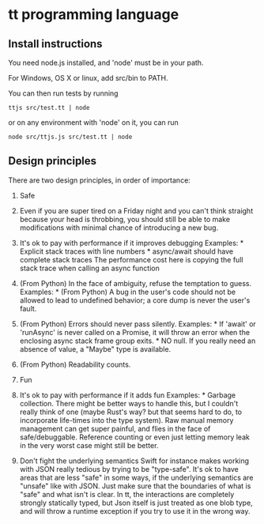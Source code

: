 tt programming language
=======================

## Install instructions

You need node.js installed, and 'node' must be in your path.

For Windows, OS X or linux, add src/bin to PATH.

You can then run tests by running

    ttjs src/test.tt | node

or on any environment with 'node' on it, you can run

    node src/ttjs.js src/test.tt | node

## Design principles

There are two design principles, in order of importance:

1. Safe
  1. Even if you are super tired on a Friday night and you can't
     think straight because your head is throbbing, you should still be
     able to make modifications with minimal chance of introducing a new bug.
  2. It's ok to pay with performance if it improves debugging
    Examples:
    * Explicit stack traces with line numbers
    * async/await should have complete stack traces
      The performance cost here is copying the full stack trace
      when calling an async function
  3. (From Python) In the face of ambiguity, refuse the temptation to guess.
    Examples:
    * (From Python) A bug in the user's code should not be allowed to lead to
       undefined behavior; a core dump is never the user's fault.
  4. (From Python) Errors should never pass silently.
    Examples:
    * If 'await' or 'runAsync' is never called on a Promise, it will
      throw an error when the enclosing async stack frame group exits.
    * NO null.
      If you really need an absence of value, a "Maybe" type is available.
  5. (From Python) Readability counts.

2. Fun
  1. It's ok to pay with performance if it adds fun
    Examples:
    * Garbage collection. There might be better ways to handle this,
      but I couldn't really think of one (maybe Rust's way? but that seems
      hard to do, to incorporate life-times into the type system).
      Raw manual memory management can get super painful, and flies in
      the face of safe/debuggable.
      Reference counting or even just letting memory leak in the very
      worst case might still be better.

  2. Don't fight the underlying semantics
     Swift for instance makes working with JSON really tedious by trying
     to be "type-safe".
     It's ok to have areas that are less "safe" in some ways, if the
     underlying semantics are "unsafe" like with JSON.
     Just make sure that the boundaries of what is "safe" and what isn't
     is clear.
     In tt, the interactions are completely strongly statically typed,
     but Json itself is just treated as one blob type, and will throw
     a runtime exception if you try to use it in the wrong way.
